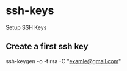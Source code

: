 # ssh-keys
Setup SSH Keys 

## Create a first ssh key 

  ssh-keygen -o -t rsa -C "examle@gmail.com"
